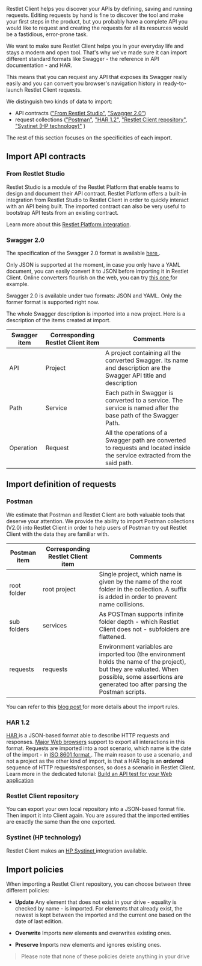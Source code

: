 Restlet Client helps you discover your APIs by defining, saving and running requests. Editing requests by hand is fine to discover the tool and make your first steps in the product, but you probably have a complete API you would like to request and creating the requests for all its resources would be a fastidious, error-prone task. 

We want to make sure Restlet Client helps you in your everyday life and stays a modern and open tool. That's why we've made sure it can import different standard formats like Swagger - the reference in API documentation - and HAR. 

This means that you can request any API that exposes its Swagger really easily and you can convert you browser's navigation history in ready-to-launch Restlet Client requests.

We distinguish two kinds of data to import:

* API contracts (["From Restlet Studio"](#restlet-studio), ["Swagger 2.0"](#swagger-20))
* request collections (["Postman"](#postman), ["HAR 1.2"](#har-1.2), ["Restlet Client repository"](#restlet-client-repository), ["Systinet (HP technology)"](#systinet-hp-technology)  )

The rest of this section focuses on the specificities of each import.

<a class="anchor" name="import-contracts-of-api"></a>
## Import API contracts

<a class="anchor" name="restlet-studio"></a>
### From Restlet Studio

Restlet Studio is a module of the Restlet Platform that enable teams to design and document their API contract. Restlet Platform offers a built-in integration from Restlet Studio to Restlet Client in order to quickly interact with an API being built. The imported contract can also be very useful to bootstrap API tests from an existing contract.

Learn more about this [Restlet Platform integration](../../../studio/user-guide/platform/tryinclient).

<a class="anchor" name="swagger-20"></a>
### Swagger 2.0

The specification of the Swagger 2.0 format is available <a href="https://github.com/OAI/OpenAPI-Specification/blob/master/versions/2.0.md" target="_blank">here <i class="fa fa-external-link" aria-hidden="true"></i></a>.

Only JSON is supported at the moment, in case you only have a YAML document, you can easily 
convert it to JSON before importing it in Restlet Client. Online converters flourish on the web, 
you can try <a href="https://www.json2yaml.com/" target="_blank">this one <i class="fa fa-external-link" aria-hidden="true"></i></a> for example.

Swagger 2.0 is available under two formats: JSON and YAML. Only the former format is supported right now.

The whole Swagger description is imported into a new project. Here is a description of the items created at import.


|Swagger item | Corresponding Restlet Client item | Comments
|-------------|-----------------------------------|---------
| API | Project | A project containing all the converted Swagger. Its name and description are the Swagger API title and description
| Path | Service | Each path in Swagger is converted to a service. The service is named after the base path of the Swagger Path.
| Operation | Request | All the operations of a Swagger path are converted to requests and located inside the service extracted from the said path. |

<a class="anchor" name="import-definition-of-requests"></a>
## Import definition  of requests

<a class="anchor" name="postman"></a>
### Postman

We estimate that Postman and Restlet Client are both valuable tools that deserve your attention. We provide the ability to import Postman collections (V2.0) into Restlet Client in order to help users of Postman try out Restlet Client with the data they are familiar with.

| Postman item | Corresponding Restlet Client item | Comments
|--------------|-----------------------------------|---------
| root folder | root project | Single project, which name is given by the name of the root folder in the collection. A suffix is added in order to prevent name collisions.
| sub folders | services | As POSTman supports infinite folder depth - which Restlet Client does not - subfolders are flattened.
| requests | requests | Environment variables are imported too (the environment holds the name of the project), but they are valuated. When possible, some assertions are generated too after parsing the Postman scripts.

You can refer to this <a href="http://restlet.com/company/blog/2017/08/09/the-postman-always-rings-twice/" target="_blank">blog post <i class="fa fa-external-link" aria-hidden="true"></i></a> for more details about the import rules.

<a class="anchor" name="har-12"></a>
### HAR 1.2

<a href="http://www.softwareishard.com/blog/har-12-spec/" target="_blank">HAR <i class="fa fa-external-link" aria-hidden="true"></i></a> is a JSON-based format able to describe HTTP requests and responses. [Major Web browsers](https://toolbox.googleapps.com/apps/har_analyzer/) support to export all interactions in this format.
Requests are imported into a root scenario, which name is the date of the import - in <a href="https://en.wikipedia.org/wiki/ISO_8601">ISO 8601 format <i class="fa fa-external-link" aria-hidden="true"></i></a>.
The main reason to use a scenario, and not a project as the other kind of import, is that a HAR log is an __ordered__ sequence of HTTP requests/responses, so does a scenario in Restlet Client. Learn more in the dedicated tutorial: [Build an API test for your Web application](../../tutorials/test-web-api)

<a class="anchor" name="restlet-client-repository"></a>
### Restlet Client repository

You can export your own local repository into a JSON-based format file. Then import it into Client again.
You are assured that the imported entities are exactly the same than the one exported.

<a class="anchor" name="systinet-hp-technology"></a>
### Systinet (HP technology)

Restlet Client makes an <a href="https://hpln.hp.com/group/systinet?utm_source=Restlet Client" target="_blank">HP Systinet <i class="fa fa-external-link" aria-hidden="true"></i></a> integration available.

<a class="anchor" name="import-policies"></a>
## Import policies

When importing a Restlet Client repository, you can choose between three different policies:

- **Update**
Any element that does not exist in your drive - equality is checked by name - is imported. For elements that already exist, the newest is kept between the imported and the current one based on the date of last edition.  

- **Overwrite**
Imports new elements and overwrites existing ones.

- **Preserve**
Imports new elements and ignores existing ones.

> Please note that none of these policies delete anything in your drive
